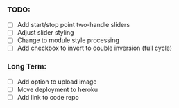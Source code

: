 ### TODO:
- [ ] Add start/stop point two-handle sliders
- [ ] Adjust slider styling
- [ ] Change to module style processing
- [ ] Add checkbox to invert to double inversion (full cycle)

### Long Term:
- [ ] Add option to upload image
- [ ] Move deployment to heroku
- [ ] Add link to code repo
